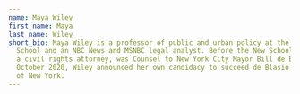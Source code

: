 ```yaml
---
name: Maya Wiley
first_name: Maya
last_name: Wiley
short_bio: Maya Wiley is a professor of public and urban policy at the New
  School and an NBC News and MSNBC legal analyst. Before the New School, Wiley,
  a civil rights attorney, was Counsel to New York City Mayor Bill de Blasio. In
  October 2020, Wiley announced her own candidacy to succeed de Blasio as mayor
  of New York.
---
```

